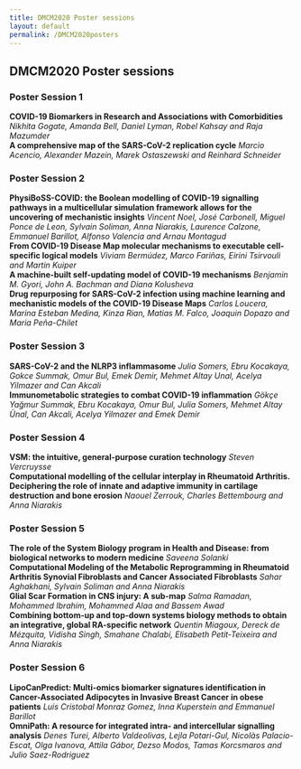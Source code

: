```yaml
---
title: DMCM2020 Poster sessions
layout: default
permalink: /DMCM2020posters
---
```


## DMCM2020 Poster sessions

### Poster Session 1

**COVID-19 Biomarkers in Research and Associations with Comorbidities** 
*Nikhita Gogate, Amanda Bell, Daniel Lyman, Robel Kahsay and Raja Mazumder*  
**A comprehensive map of the SARS-CoV-2 replication cycle** 
*Marcio Acencio, Alexander Mazein, Marek Ostaszewski and Reinhard Schneider*  

### Poster Session 2

**PhysiBoSS-COVID: the Boolean modelling of COVID-19 signalling pathways in a multicellular simulation framework allows for the uncovering of mechanistic insights** 
*Vincent Noel, José Carbonell, Miguel Ponce de Leon, Sylvain Soliman, Anna Niarakis, Laurence Calzone, Emmanuel Barillot, Alfonso Valencia and Arnau Montagud*  
**From COVID-19 Disease Map molecular mechanisms to executable cell-specific logical models** 
*Viviam Bermúdez, Marco Fariñas, Eirini Tsirvouli and Martin Kuiper*  
**A machine-built self-updating model of COVID-19 mechanisms** 
*Benjamin M. Gyori, John A. Bachman and Diana Kolusheva*  
**Drug repurposing for SARS-CoV-2 infection using machine learning and mechanistic models of the COVID-19 Disease Maps** 
*Carlos Loucera, Marina Esteban Medina, Kinza Rian, Matias M. Falco, Joaquin Dopazo and Maria Peña-Chilet*  

### Poster Session 3

**SARS-CoV-2 and the NLRP3 inflammasome** 
*Julia Somers, Ebru Kocakaya, Gokce Summak, Omur Bul, Emek Demir, Mehmet Altay Unal, Acelya Yilmazer and Can Akcali*  
**Immunometabolic strategies to combat COVID-19 inflammation** 
*Gökçe Yağmur Summak, Ebru Kocakaya, Omur Bul, Julia Somers, Mehmet Altay Ünal, Can Akcali, Acelya Yilmazer and Emek Demir*  

### Poster Session 4

**VSM: the intuitive, general-purpose curation technology** 
*Steven Vercruysse*  
**Computational modelling of the cellular interplay in Rheumatoid Arthritis. Deciphering the role of innate and adaptive immunity in cartilage destruction and bone erosion** 
*Naouel Zerrouk, Charles Bettembourg and Anna Niarakis*  

### Poster Session 5

**The role of the System Biology program in Health and Disease: from biological networks to modern medicine** 
*Saveena Solanki*  
**Computational Modeling of the Metabolic Reprogramming in Rheumatoid Arthritis Synovial Fibroblasts and Cancer Associated Fibroblasts** 
*Sahar Aghakhani, Sylvain Soliman and Anna Niarakis*  
**Glial Scar Formation in CNS injury: A sub-map** 
*Salma Ramadan, Mohammed Ibrahim, Mohammed Alaa and Bassem Awad*  
**Combining bottom-up and top-down systems biology methods to obtain an integrative, global RA-specific network** 
*Quentin Miagoux, Dereck de Mézquita, Vidisha Singh, Smahane Chalabi, Elisabeth Petit-Teixeira and Anna Niarakis*  

### Poster Session 6

**LipoCanPredict: Multi-omics biomarker signatures identification in Cancer-Associated Adipocytes in Invasive Breast Cancer in obese patients**
*Luis Cristobal Monraz Gomez, Inna Kuperstein and Emmanuel Barillot*  
**OmniPath: A resource for integrated intra- and intercellular signalling analysis** 
*Denes Turei, Alberto Valdeolivas, Lejla Potari-Gul, Nicolàs Palacio-Escat, Olga Ivanova, Attila Gábor, Dezso Modos, Tamas Korcsmaros and Julio Saez-Rodriguez*  
